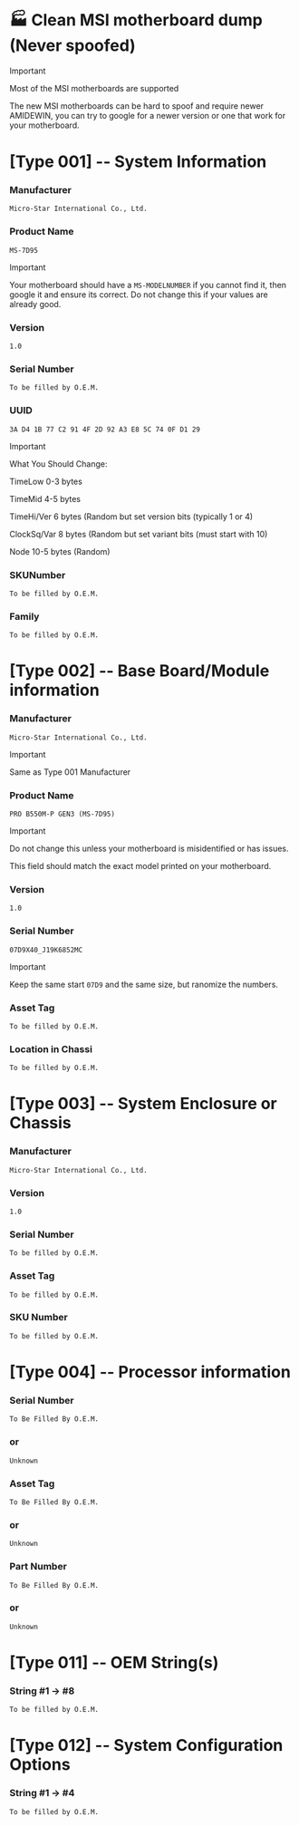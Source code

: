 # 🏭 Clean MSI motherboard dump (Never spoofed)

> [!IMPORTANT]
> Most of the MSI motherboards are supported
> 
> The new MSI motherboards can be hard to spoof and require newer AMIDEWIN, you can try to google for a newer version or one that work for your motherboard.

# [Type 001] -- System Information

### Manufacturer    			
```
Micro-Star International Co., Ltd.
```

### Product Name    			
```
MS-7D95
```

> [!IMPORTANT]
> Your motherboard should have a `MS-MODELNUMBER` if you cannot find it, then google it and ensure its correct.
> Do not change this if your values are already good.

### Version         			
```
1.0
```

### Serial Number   			
```
To be filled by O.E.M.
```

### UUID            			
```
3A D4 1B 77 C2 91 4F 2D 92 A3 E8 5C 74 0F D1 29
```

> [!IMPORTANT]
> What You Should Change:
> 
> TimeLow 0-3 bytes
> 
> TimeMid 4-5 bytes
> 
> TimeHi/Ver 6 bytes (Random but set version bits (typically 1 or 4)
> 
> ClockSq/Var 8 bytes (Random but set variant bits (must start with 10)
> 
> Node 10-5 bytes (Random)

### SKUNumber       			
```
To be filled by O.E.M.
```

### Family          			
```
To be filled by O.E.M.
```

# [Type 002] -- Base Board/Module information
### Manufacturer    			
```
Micro-Star International Co., Ltd.
```

> [!IMPORTANT]
> Same as Type 001 Manufacturer

### Product Name    			
```
PRO B550M-P GEN3 (MS-7D95)
```

> [!IMPORTANT]
> Do not change this unless your motherboard is misidentified or has issues.
> 
> This field should match the exact model printed on your motherboard.

### Version         			
```
1.0
```

### Serial Number   			
```
07D9X40_J19K6852MC
```

> [!IMPORTANT]
> Keep the same start `07D9` and the same size, but ranomize the numbers.

### Asset Tag       			
```
To be filled by O.E.M.
```

### Location in Chassi          
```
To be filled by O.E.M.
```

# [Type 003] -- System Enclosure or Chassis
### Manufacturer       			
```
Micro-Star International Co., Ltd.
```

### Version          			
```
1.0
```

### Serial Number          		
```
To be filled by O.E.M.
```

### Asset Tag          			
```
To be filled by O.E.M.
```

### SKU Number					
```
To be filled by O.E.M.
```

# [Type 004] -- Processor information
### Serial Number				
```
To Be Filled By O.E.M.
```
### or
```
Unknown
```

### Asset Tag					
```
To Be Filled By O.E.M.
```
### or
```
Unknown
```

### Part Number					
```
To Be Filled By O.E.M.
```
### or
```
Unknown
```
							
# [Type 011] -- OEM String(s)
### String #1 -> #8			
```
To be filled by O.E.M.
```

# [Type 012] -- System Configuration Options
### String #1 -> #4			
```
To be filled by O.E.M.
```

